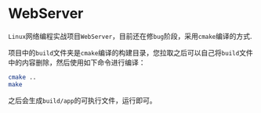 # WebServer
`Linux`网络编程实战项目`WebServer`，目前还在修`bug`阶段，采用`cmake`编译的方式.

项目中的`build`文件夹是`cmake`编译的构建目录，您拉取之后可以自己将`build`文件中的内容删除，然后使用如下命令进行编译：

~~~bash
cmake ..
make
~~~

之后会生成`build/app`的可执行文件，运行即可。
